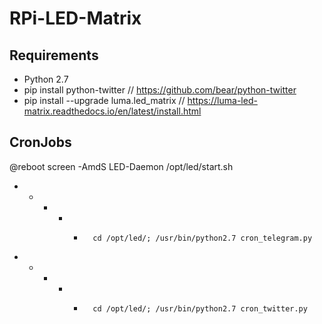 # RPi-LED-Matrix
## Requirements
* Python 2.7
* pip install python-twitter // https://github.com/bear/python-twitter
* pip install --upgrade luma.led_matrix // https://luma-led-matrix.readthedocs.io/en/latest/install.html
## CronJobs
@reboot         screen -AmdS LED-Daemon /opt/led/start.sh
* * * * *       cd /opt/led/; /usr/bin/python2.7 cron_telegram.py
* * * * *       cd /opt/led/; /usr/bin/python2.7 cron_twitter.py
